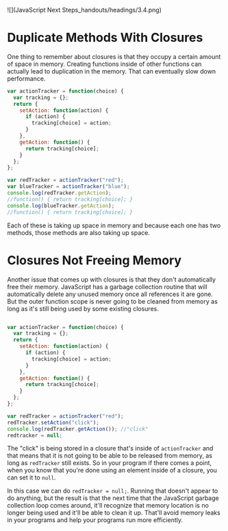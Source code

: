 ![](JavaScript Next Steps_handouts/headings/3.4.png)

# Duplicate Methods With Closures

One thing to remember about closures is that they occupy a certain amount of space in memory. Creating functions inside of other functions can actually lead to duplication in the memory. That can eventually slow down performance.

```js
var actionTracker = function(choice) {
  var tracking = {};
  return {
    setAction: function(action) {
      if (action) {
        tracking[choice] = action;
      }
    },
    getAction: function() {
      return tracking[choice];
    }
  };
};

var redTracker = actionTracker("red");
var blueTracker = actionTracker("blue");
console.log(redTracker.getAction);
//function() { return tracking[choice]; }
console.log(blueTracker.getAction);
//function() { return tracking[choice]; }
```

Each of these is taking up space in memory and because each one has two methods, those methods are also taking up space.

# Closures Not Freeing Memory

Another issue that comes up with closures is that they don't automatically free their memory. JavaScript has a garbage collection routine that will automatically delete any unused memory once all references it are gone. But the outer function scope is never going to be cleaned from memory as long as it's still being used by some existing closures.

```js

var actionTracker = function(choice) {
  var tracking = {};
  return {
    setAction: function(action) {
      if (action) {
        tracking[choice] = action;
      }
    },
    getAction: function() {
      return tracking[choice];
    }
  };
};

var redTracker = actionTracker("red");
redTracker.setAction("click");
console.log(redTracker.getAction()); //"click"
redtracker = null;
```

The "click" is being stored in a closure that's inside of `actionTracker` and that means that it is not going to be able to be released from memory, as long as `redTracker` still exists. So in your program if there comes a point, when you know that you're done using an element inside of a closure, you can set it to `null`.

In this case we can do `redTracker = null;`. Running that doesn't appear to do anything, but the result is that the next time that the JavaScript garbage collection loop comes around, it'll recognize that memory location is no longer being used and it'll be able to clean it up. That'll avoid memory leaks in your programs and help your programs run more efficiently.
